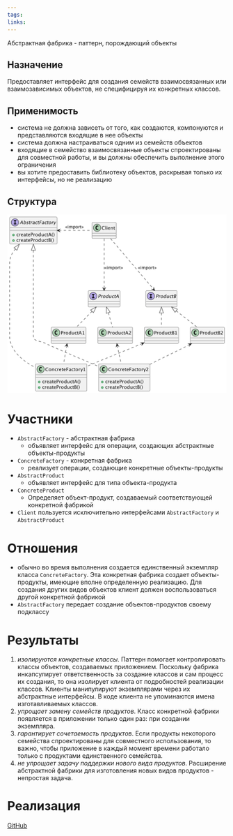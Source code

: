 ```yaml
---
tags: 
links:
---
```


Абстрактная фабрика - паттерн, порождающий объекты
## Назначение
Предоставляет интерфейс для создания семейств взаимосвязанных или взаимозависимых объектов, не специфицируя их конкретных классов.
## Применимость
- система не должна зависеть от того, как создаются, компонуются и представляются входящие в нее объекты
- система должна настраиваться одним из семейств объектов
- входящие в семейство взаимосвязанные объекты спроектированы для совместной работы, и вы должны обеспечить выполнение этого ограничения
- вы хотите предоставить библиотеку объектов, раскрывая только их интерфейсы, но не реализацию
## Структура

![](https://github.com/akarmanov2022/design-patterns-java/blob/f5d879f610cb79ebf63773852118e6686c2ca6d3/patterns/abstract-factory/src/main/resources/abstract-factory.png?raw=true)

# Участники

- `AbstractFactory` - абстрактная фабрика
	- объявляет интерфейс для операции, создающих абстрактные объекты-продукты
- `ConcreteFactory` - конкретная фабрика
	- реализует операции, создающие конкретные объекты-продукты
- `AbstractProduct` 
	- объявляет интерфейс для типа объекта-продукта
- `ConcreteProduct`
	- Определяет объект-продукт, создаваемый соответствующей конкретной фабрикой
- `Client` пользуется исключительно интерфейсами `AbstractFactory` и `AbstractProduct`
# Отношения
- обычно во время выполнения создается единственный экземпляр класса `ConcreteFactory`. Эта конкретная фабрика создает объекты-продукты, имеющие вполне определенную реализацию. Для создания других видов объектов клиент должен воспользоваться другой конкретной фабрикой
- `AbstractFactory` передает создание объектов-продуктов своему подклассу
# Результаты
1. *изолируются конкретные классы*. Паттерн помогает контролировать классы объектов, создаваемых приложением. Поскольку фабрика инкапсулирует ответственность за создание классов и сам процесс их создания, то она изолирует клиента от подробностей реализации классов. Клиенты манипулируют экземплярами через их абстрактные интерфейсы. В коде клиента не упоминаются имена изготавливаемых классов.
2. *упрощает замену семейств продуктов*. Класс конкретной фабрики появляется в приложении только один раз: при создании экземпляра. 
3. *гарантирует сочетаемость продуктов*. Если продукты некоторого семейства спроектированы для совместного использования, то важно, чтобы приложение в каждый момент времени работало только с продуктами единственного семейства.
4. *не упрощает задачу поддержки нового вида продуктов*. Расширение абстрактной фабрики для изготовления новых видов продуктов - непростая задача.
# Реализация
[GitHub](https://github.com/akarmanov2022/design-patterns-java/blob/c8c38d0f1a32add6b0a1014b76973f5e25740643/patterns/abstract-factory)

